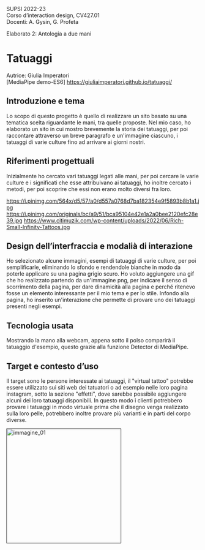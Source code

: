 SUPSI 2022-23  
Corso d’interaction design, CV427.01  
Docenti: A. Gysin, G. Profeta  

Elaborato 2: Antologia a due mani  

# Tatuaggi
Autrice: Giulia Imperatori  
[MediaPipe demo-ES6] https://giuliaimperatori.github.io/tatuaggi/


## Introduzione e tema
Lo scopo di questo progetto è quello di realizzare un sito basato su una tematica scelta riguardante le mani, tra quelle proposte. Nel mio caso, ho elaborato un sito in cui mostro brevemente la storia dei tatuaggi, per poi raccontare attraverso un breve paragrafo e un'immagine ciascuno, i tatuaggi di varie culture fino ad arrivare ai giorni nostri.


## Riferimenti progettuali
Inizialmente ho cercato vari tatuaggi legati alle mani, per poi cercare le varie culture e i significati che esse attribuivano ai tatuaggi, ho inoltre cercato i metodi, per poi scoprire che essi non erano molto diversi fra loro.


https://i.pinimg.com/564x/d5/57/a0/d557a0768d7ba182354e9f5893b8b1a1.jpg
https://i.pinimg.com/originals/bc/a9/51/bca95104e42e1a2a0bee2120efc28e39.jpg
https://www.citimuzik.com/wp-content/uploads/2022/06/Rich-Small-Infinity-Tattoos.jpg


## Design dell’interfraccia e modalià di interazione
Ho selezionato alcune immagini, esempi di tatuaggi di varie culture, per poi semplificarle, eliminando lo sfondo e rendendole bianche in modo da poterle applicare su una pagina grigio scuro. Ho voluto aggiungere una gif che ho realizzato partendo da un'immagine png, per indicare il senso di scorrimento della pagina, per dare dinamicità alla pagina e perché ritenevo fosse un elemento interessante per il mio tema e per lo stile.
Infondo alla pagina, ho inserito un'interazione che permette di provare uno dei tatuaggi presenti negli esempi.



## Tecnologia usata
Mostrando la mano alla webcam, appena sotto il polso comparirà il tatuaggio d'esempio, questo grazie alla funzione Detector di MediaPipe.


## Target e contesto d’uso
Il target sono le persone interessate ai tatuaggi, il "virtual tattoo" potrebbe essere utilizzato sui siti web dei tatuatori o ad esempio nelle loro pagina instagram, sotto la sezione "effetti", dove sarebbe possibile aggiungere alcuni dei loro tatuaggi disponibili. In questo modo i clienti potrebbero provare i tatuaggi in modo virtuale prima che il disegno venga realizzato sulla loro pelle, potrebbero inoltre provare più varianti e in parti del corpo diverse.

[<img src="immagine_01.jpg" width="300" alt="immagine_01">]()
